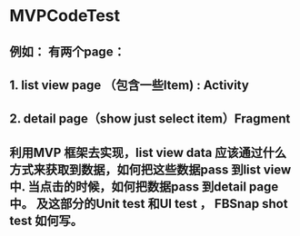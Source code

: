 # MVPCodeTest
## 例如： 有两个page：
## 1. list view page （包含一些Item) :  Activity
## 2. detail page（show just select item）Fragment

## 利用MVP 框架去实现，list view data 应该通过什么方式来获取到数据，如何把这些数据pass 到list view 中. 当点击的时候，如何把数据pass 到detail page中。 及这部分的Unit test  和UI test ， FBSnap shot test 如何写。